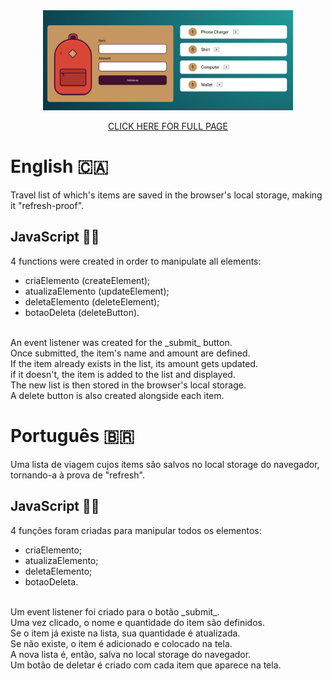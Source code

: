 <div align="center">
  <img src="screenshot-travel-list.png" width="400"/>
  <p><a href="https://travel-bag.vercel.app/">CLICK HERE FOR FULL PAGE<a></p>
</div>

# English :canada:
Travel list of which's items are saved in the browser's local storage, making it "refresh-proof".<br>

## JavaScript :man_technologist:
4 functions were created in order to manipulate all elements:
- criaElemento (createElement);
- atualizaElemento (updateElement);
- deletaElemento (deleteElement);
- botaoDeleta (deleteButton).
<br>
An event listener was created for the _submit_ button.<br>
Once submitted, the item's name and amount are defined.<br>
If the item already exists in the list, its amount gets updated.<br>
if it doesn't, the item is added to the list and displayed.<br>
The new list is then stored in the browser's local storage.<br>
A delete button is also created alongside each item.<br>

# Português :brazil:
Uma lista de viagem cujos items são salvos no local storage do navegador, tornando-a à prova de "refresh".<br>

## JavaScript :man_technologist:
4 funções foram criadas para manipular todos os elementos:
- criaElemento;
- atualizaElemento;
- deletaElemento;
- botaoDeleta.
<br>
Um event listener foi criado para o botão _submit_.<br>
Uma vez clicado, o nome e quantidade do item são definidos.<br>
Se o item já existe na lista, sua quantidade é atualizada.<br>
Se não existe, o item é adicionado e colocado na tela.<br>
A nova lista é, então, salva no local storage do navegador.<br>
Um botão de deletar é criado com cada item que aparece na tela.

